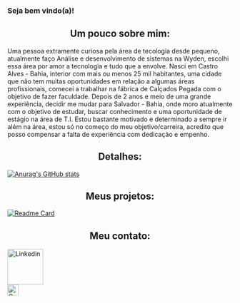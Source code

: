 ### Seja bem vindo(a)! 


<h2 align='center'>Um pouco sobre mim:</h2>
Uma pessoa extramente curiosa pela área de tecologia desde pequeno, atualmente faço Análise e desenvolvimento de sistemas na Wyden, escolhi essa área por amor a tecnologia e tudo que a envolve. Nasci em Castro Alves - Bahia, interior com mais ou menos 25 mil habitantes, uma cidade que não tem muitas oportunidades em relação a algumas áreas profissionais, comecei a trabalhar na fábrica de Calçados Pegada com o objetivo de fazer faculdade. Depois de 2 anos e meio de uma grande experiência, decidir me mudar para Salvador - Bahia, onde moro atualmente com o objetivo de estudar, buscar conhecimento e uma oportunidade de estágio na área de T.I. Estou bastante motivado e determinado a sempre ir além na área, estou só no começo do meu objetivo/carreira, acredito que posso compensar a falta de experiência com dedicação e empenho.

<h2 align='center'>Detalhes:</h2>

[![Anurag's GitHub stats](https://github-readme-stats.vercel.app/api?username=theusbarross&theme=github_dark&show_icons=true)](https://github.com/anuraghazra/github-readme-stats)

<h2 align='center'>Meus projetos:</h2>

[![Readme Card](https://github-readme-stats.vercel.app/api/pin/?username=theusbarross&repo=Project-Tik-Tok-Clone&theme=github_dark)](https://github.com/anuraghazra/github-readme-stats)

<h2 align='center'>Meu contato:</h2>

[<img src='https://logospng.org/download/linkedin/logo-linkedin-256.png' alt='Linkedin' height='80' align='center'>](https://www.linkedin.com/in/matheus-barros-9497a8242/) <br>
[<img src='https://cdn.icon-icons.com/icons2/2530/PNG/512/gmail_button_icon_151848.png' alt='Gmail' height='25' align='center'>](matheus.fonsecadeoliveirabarro@gmail.com)
